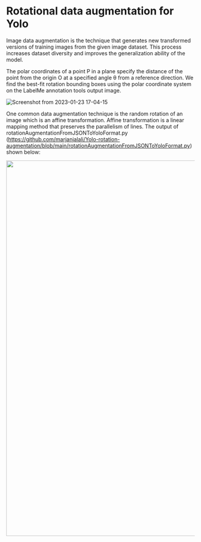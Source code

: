 # Rotational data augmentation for Yolo

Image data augmentation is the technique that generates new transformed versions of training images from the given image dataset. This process increases dataset diversity and improves the generalization ability of the model.

The polar coordinates of a point P in a plane specify the distance of the point from the origin O at a specified angle θ from a reference direction. We find the best-fit rotation bounding boxes using the polar coordinate system on the LabelMe annotation tools output image. 

![Screenshot from 2023-01-23 17-04-15](https://user-images.githubusercontent.com/19527298/214054632-5d5c17c8-21e5-4eb1-9fd0-95ebfe25cb90.png)

One common data augmentation technique is the random rotation of an image which is an affine transformation. Affine transformation is a linear mapping method that preserves the parallelism of lines. The output of rotationAugmentationFromJSONToYoloFormat.py (https://github.com/marjanjalali/Yolo-rotation-augmentation/blob/main/rotationAugmentationFromJSONToYoloFormat.py) shown below:

<p align="center">
  <img width = 1000 src="https://user-images.githubusercontent.com/19527298/214285859-89c712db-7f30-46b1-8393-98d7d7466670.png">
</p>

























